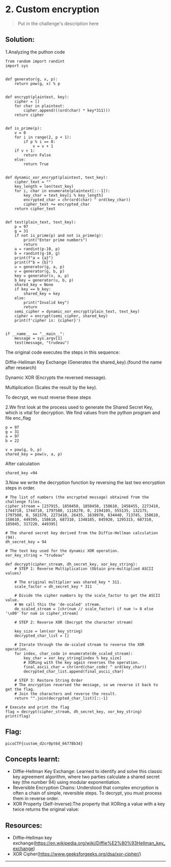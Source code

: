 
# 2. Custom encryption

> Put in the challenge's description here

## Solution:
1.Analyzing the puthon code
```
from random import randint
import sys


def generator(g, x, p):
    return pow(g, x) % p


def encrypt(plaintext, key):
    cipher = []
    for char in plaintext:
        cipher.append(((ord(char) * key*311)))
    return cipher


def is_prime(p):
    v = 0
    for i in range(2, p + 1):
        if p % i == 0:
            v = v + 1
    if v > 1:
        return False
    else:
        return True


def dynamic_xor_encrypt(plaintext, text_key):
    cipher_text = ""
    key_length = len(text_key)
    for i, char in enumerate(plaintext[::-1]):
        key_char = text_key[i % key_length]
        encrypted_char = chr(ord(char) ^ ord(key_char))
        cipher_text += encrypted_char
    return cipher_text


def test(plain_text, text_key):
    p = 97
    g = 31
    if not is_prime(p) and not is_prime(g):
        print("Enter prime numbers")
        return
    a = randint(p-10, p)
    b = randint(g-10, g)
    print(f"a = {a}")
    print(f"b = {b}")
    u = generator(g, a, p)
    v = generator(g, b, p)
    key = generator(v, a, p)
    b_key = generator(u, b, p)
    shared_key = None
    if key == b_key:
        shared_key = key
    else:
        print("Invalid key")
        return
    semi_cipher = dynamic_xor_encrypt(plain_text, text_key)
    cipher = encrypt(semi_cipher, shared_key)
    print(f'cipher is: {cipher}')


if __name__ == "__main__":
    message = sys.argv[1]
    test(message, "trudeau")

```
The original code executes the steps in this sequence:

Diffie-Hellman Key Exchange (Generates the shared_key).(found the name after research)<br>

Dynamic XOR (Encrypts the reversed message).<br>

Multiplication (Scales the result by the key).<br>

To decrypt, we must reverse these steps

2.We first look at the process used to generate the Shared Secret Key, which is vital for decryption.
We find values from the python program and file enc_flag
```
p = 97
g = 31
a = 97
b = 22

v = pow(g, b, p) 
shared_key = pow(v, a, p)
```
After calculation
```
shared_key =94
```
3.Now we write the decryption function by reversing the last two encryption steps in order.
```
# The list of numbers (the encrypted message) obtained from the challenge files.
cipher_stream = [237915, 1850450, 1850450, 158610, 2458455, 2273410, 1744710, 1744710, 1797580, 1110270, 0, 2194105, 555135, 132175, 1797580, 0, 581570, 2273410, 26435, 1638970, 634440, 713745, 158610, 158610, 449395, 158610, 687310, 1348185, 845920, 1295315, 687310, 185045, 317220, 449395]

# The shared secret key derived from the Diffie-Hellman calculation (94).
dh_secret_key = 94

# The text key used for the dynamic XOR operation.
xor_key_string = "trudeau"

def decrypt(cipher_stream, dh_secret_key, xor_key_string):
    # STEP 1: Reverse Multiplication (Obtain pre-multiplied ASCII values)
    
    # The original multiplier was shared_key * 311.
    scale_factor = dh_secret_key * 311
    
    # Divide the cipher numbers by the scale_factor to get the ASCII value.
    # We call this the 'de-scaled' stream.
    de_scaled_stream = [chr(num // scale_factor) if num != 0 else '\x00' for num in cipher_stream]
    
    # STEP 2: Reverse XOR (Decrypt the character stream)
    
    key_size = len(xor_key_string)
    decrypted_char_list = []
    
    # Iterate through the de-scaled stream to reverse the XOR operation.
    for index, char_code in enumerate(de_scaled_stream):
        key_char = xor_key_string[index % key_size]
        # XORing with the key again reverses the operation.
        final_ascii_char = chr(ord(char_code) ^ ord(key_char))
        decrypted_char_list.append(final_ascii_char)
        
    # STEP 3: Restore String Order
    # The encryption reversed the message, so we reverse it back to get the flag.
    # Join the characters and reverse the result.
    return "".join(decrypted_char_list)[::-1]

# Execute and print the flag
flag = decrypt(cipher_stream, dh_secret_key, xor_key_string)
print(flag)
```


## Flag:

```
picoCTF{custom_d2cr0pt6d_66778b34}
```

## Concepts learnt:


- Diffie-Hellman Key Exchange: Learned to identify and solve this classic key agreement algorithm, where two parties calculate a shared secret key (the number 94) using modular exponentiation.
- Reversible Encryption Chains: Understood that complex encryption is often a chain of simple, reversible steps. To decrypt, you must process them in reverse order.
- XOR Property (Self-Inverse):The property that XORing a value with a key twice returns the original value:


## Resources:
- Diffie–Hellman key exchange(https://en.wikipedia.org/wiki/Diffie%E2%80%93Hellman_key_exchange)
- XOR Cipher(https://www.geeksforgeeks.org/dsa/xor-cipher/)

***

